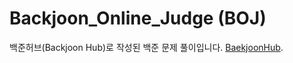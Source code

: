 # Backjoon_Online_Judge (BOJ)
백준허브(Backjoon Hub)로 작성된 백준 문제 풀이입니다. [BaekjoonHub](https://github.com/BaekjoonHub/BaekjoonHub).
